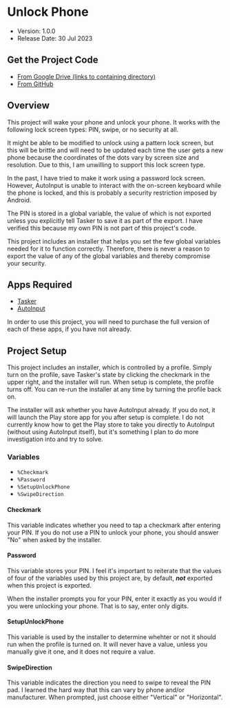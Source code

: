 # Unlock Phone

  * Version: 1.0.0
  * Release Date: 30 Jul 2023

## Get the Project Code

  * [From Google Drive (links to containing directory)](https://drive.google.com/drive/folders/1-luS-ClyG4ifqqj8UldwdHYBH2FUiwR0?usp=drive_link)
  * [From GitHub](https://github.com/c-d-smith/android-automation/blob/main/projects/unlock-phone/Unlock_Phone.prj.xml)

## Overview

This project will wake your phone and unlock your phone. It works with the following lock screen types: PIN, swipe, or no security at all.

It might be able to be modified to unlock using a pattern lock screen, but this will be brittle and will need to be updated each time the user gets a new phone because the coordinates of the dots vary by screen size and resolution. Due to this, I am unwilling to support this lock screen type.

In the past, I have tried to make it work using a password lock screen. However, AutoInput is unable to interact with the on-screen keyboard while the phone is locked, and this is probably a security restriction imposed by Android.

The PIN is stored in a global variable, the value of which is not exported unless you explicitly tell Tasker to save it as part of the export. I have verified this because my own PIN is not part of this project's code.

This project includes an installer that helps you set the few global variables needed for it to function correctly. Therefore, there is never a reason to export the value of any of the global variables and thereby compromise your security.

## Apps Required

  * [Tasker](https://play.google.com/store/apps/details?id=net.dinglisch.android.taskerm)
  * [AutoInput](https://play.google.com/store/apps/details?id=com.joaomgcd.autoinput)

In order to use this project, you will need to purchase the full version of each of these apps, if you have not already.

## Project Setup

This project includes an installer, which is controlled by a profile. Simply turn on the profile, save Tasker's state by clicking the checkmark in the upper right, and the installer will run. When setup is complete, the profile turns off. You can re-run the installer at any time by turning the profile back on.

The installer will ask whether you have AutoInput already. If you do not, it will launch the Play store app for you after setup is complete. I do not currently know how to get the Play store to take you directly to AutoInput (without using AutoInput itself), but it's something I plan to do more investigation into and try to solve.

### Variables

  * `%Checkmark`
  * `%Password`
  * `%SetupUnlockPhone`
  * `%SwipeDirection`

#### Checkmark

This variable indicates whether you need to tap a checkmark after entering your PIN. If you do not use a PIN to unlock your phone, you should answer "No" when asked by the installer.

#### Password

This variable stores your PIN. I feel it's important to reiterate that the values of four of the variables used by this project are, by default, **_not_** exported when this project is exported.

When the installer prompts you for your PIN, enter it exactly as you would if you were unlocking your phone. That is to say, enter only digits.

#### SetupUnlockPhone

This variable is used by the installer to determine whehter or not it should run when the profile is turned on. It will never have a value, unless you manually give it one, and it does not require a value.

#### SwipeDirection

This variable indicates the direction you need to swipe to reveal the PIN pad. I learned the hard way that this can vary by phone and/or manufacturer. When prompted, just choose either "Vertical" or "Horizontal".
